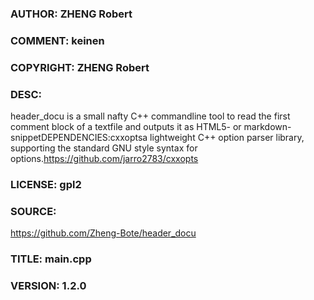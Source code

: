 ### AUTHOR: ZHENG Robert
### COMMENT: keinen
### COPYRIGHT: ZHENG Robert
### DESC:
header_docu is a small nafty C++ commandline tool to read the first comment block of a textfile and outputs it as HTML5- or markdown- snippetDEPENDENCIES:cxxoptsa lightweight C++ option parser library, supporting the standard GNU style syntax for options.https://github.com/jarro2783/cxxopts
### LICENSE: gpl2
### SOURCE:
https://github.com/Zheng-Bote/header_docu
### TITLE: main.cpp
### VERSION: 1.2.0

